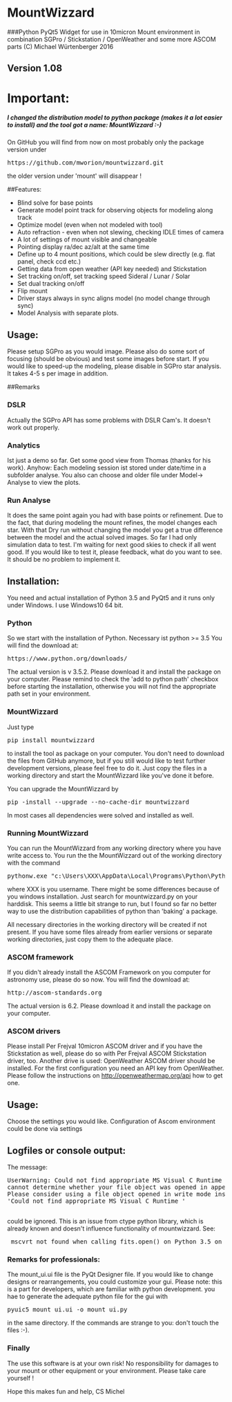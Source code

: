 # MountWizzard

###Python PyQt5 Widget for use in 10micron Mount environment in combination SGPro / Stickstation / OpenWeather and some more ASCOM parts
(C) Michael Würtenberger 2016

## Version 1.08

# Important:
##### I changed the distribution model to python package (makes it a lot easier to install) and the tool got a name: MountWizzard :-)
On GitHub you will find from now on most probably only the package version under 
<pre>https://github.com/mworion/mountwizzard.git</pre>
the older version under 'mount' will disappear !

##Features:
- Blind solve for base points
- Generate model point track for observing objects for modeling along track
- Optimize model (even when not modeled with tool)
- Auto refraction - even when not slewing, checking IDLE times of camera
- A lot of settings of mount visible and changeable
- Pointing display ra/dec az/alt at the same time
- Define up to 4 mount positions, which could be slew directly (e.g. flat panel, check ccd etc.)
- Getting data from open weather (API key needed) and Stickstation
- Set tracking on/off, set tracking speed Sideral / Lunar / Solar
- Set dual tracking on/off
- Flip mount
- Driver stays always in sync aligns model (no model change through sync)
- Model Analysis with separate plots.

## Usage:
Please setup SGPro as you would image. Please also do some sort of focusing (should be obvious) and test some images 
before start. If you would like to speed-up the modeling, please disable in SGPro star analysis. It takes 4-5 s per 
image in addition.

##Remarks

### DSLR
Actually the SGPro API has some problems with DSLR Cam's. It doesn't work out properly. 

### Analytics
Ist just a demo so far. Get some good view from Thomas (thanks for his work). Anyhow: Each modeling session ist stored 
under date/time in a subfolder analyse. You also can choose and older file under Model-> Analyse to view the plots.

### Run Analyse
It does the same point again you had with base points or refinement. Due to the fact, that during modeling the mount 
refines, the model changes each star. With that Dry run without changing the model you get a true difference between the 
model and the actual solved images. So far I had only simulation data to test. I'm waiting for next good skies to check 
if all went good. If you would like to test it, please feedback, what do you want to see. It should be no problem to 
implement it.

## Installation:
You need and actual installation of Python 3.5 and PyQt5 and it runs only under Windows. I use Windows10 64 bit. 

### Python
So we start with the installation of Python. Necessary ist python >= 3.5
You will find the download at:
<pre>https://www.python.org/downloads/</pre> 
The actual version is v 3.5.2. Please download it and install the package on your computer. Please remind to check the 
'add to python path' checkbox before starting the installation, otherwise you will not find the appropriate path set in 
your environment.

### MountWizzard
Just type 
<pre>pip install mountwizzard</pre>
to install the tool as package on your computer. You don't need to download the files from GitHub anymore, but if you 
still would like to test further development versions, please feel free to do it. Just copy the files in a working 
directory and start the MountWizzard like you've done it before.

You can upgrade the MountWizzard by 
<pre>pip -install --upgrade --no-cache-dir mountwizzard</pre>
In most cases all dependencies were solved and installed as well.

### Running MountWizzard
You can run the MountWizzard from any working directory where you have write access to. You run the the MountWizzard out
of the working directory with the command
<pre>pythonw.exe "c:\Users\XXX\AppData\Local\Programs\Python\Python35\Lib\site-packages\mountwizzard\mountwizzard.py</pre>
where XXX is you username. There might be some differences because of you windows installation. Just search for 
mountwizzard.py on your harddisk. This seems a little bit strange to run, but I found so far no better way to use the 
distribution capabilities of python than 'baking' a package.


All necessary directories in the working directory will be created if not present. 
If you have some files already from earlier versions or separate working directories, just copy them to the adequate 
place. 

### ASCOM framework
If you didn't already install the ASCOM Framework on you computer for astronomy use, please do so now. 
You will find the download at:
<pre>http://ascom-standards.org</pre>
The actual version is 6.2. Please download it and install the package on your computer.

### ASCOM drivers
Please install Per Frejval 10micron ASCOM driver and if you have the Stickstation as well, please do so with Per Frejval 
ASCOM Stickstation driver, too. Another drive is used: OpenWeather ASCOM driver should be installed. For the first 
configuration you need an API key from OpenWeather. Please follow the instructions on http://openweathermap.org/api
how to get one.

## Usage:
Choose the settings you would like. Configuration of Ascom environment could be done via settings

## Logfiles or console output:
The message:
<pre>UserWarning: Could not find appropriate MS Visual C Runtime library or library is corrupt/misconfigured; 
cannot determine whether your file object was opened in append mode.  
Please consider using a file object opened in write mode instead. 
'Could not find appropriate MS Visual C Runtime '
 </pre>
could be ignored. This is an issue from ctype python library, which is already known and doesn't influence 
functionality of mountwizzard. See:
<pre> mscvrt not found when calling fits.open() on Python 3.5 on Win10 #4342
</pre>

### Remarks for professionals:
The mount_ui.ui file is the PyQt Designer file. If you would like to change designs or rearrangements, you could
customize your gui. Please note: this is a part for developers, which are familiar with python development.
you hae to generate the adequate python file for the gui with
<pre>pyuic5 mount_ui.ui -o mount_ui.py</pre>
in the same directory. If the commands are strange to you: don't touch the files :-).

### Finally
The use this software is at your own risk! No responsibility for damages to your mount or other equipment or your 
environment. Please take care yourself !

Hope this makes fun and help, CS Michel
